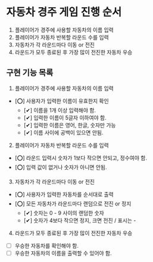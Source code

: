 # 자동차 경주 게임 진행 순서

1. 플레이어가 경주에 사용할 자동차의 이름 입력
2. 플레이어가 자동차 반복할 라운드 수를 입력
3. 자동차가 각 라운드마다 이동 or 전진
4. 라운드가 모두 종료된 후 가장 많이 전진한 자동차 우승

## 구현 기능 목록

1. 플레이어가 경주에 사용할 자동차의 이름 입력
- [⭕] 사용자가 입력한 이름이 유효한지 확인
  - [✔] 이름을 1개 이상 입력해야 함.
  - [✔] 입력한 이름이 5글자 이하여야 함.
  - [✔] 입력한 이름은 영어, 한글, 숫자만 가능
  - [✔] 이름 사이에 공백이 있으면 안됨.

2. 플레이어가 자동차 반복할 라운드 수를 입력
- [⭕] 라운드 입력시 숫자가 1보다 작으면 안되고, 정수여야 함. 
- [⭕] 입력 값이 없거나 숫자가 아니면 안됨.

3. 자동차가 각 라운드마다 이동 or 전진
- [⭕] 사용자가 입력한 자동차를 순서대로 출력
- [⭕] 모든 자동차가 라운드마다 랜덤으로 전진 or 정지
  - [✔] 숫자는 0 - 9 사이의 랜덤한 숫자
  - [✔] 숫자가 4보다 작으면 정지, 크면 전진 / 표시는 -

4. 라운드가 모두 종료된 후 가장 많이 전진한 자동차 우승
- [ ] 우승한 자동차를 확인해야 함.
- [ ] 우승한 자동차의 이름을 출력할 수 있어야 함.